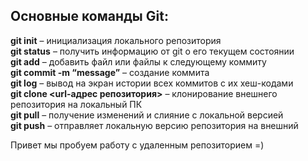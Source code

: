## Основные команды Git:  

**git init** – инициализация локального репозитория  
**git status** – получить информацию от git о его текущем состоянии  
**git add** – добавить файл или файлы к следующему коммиту  
**git commit -m “message”** – создание коммита  
**git log** – вывод на экран истории всех коммитов с их хеш-кодами  
**git clone <url-адрес репозитория>** – клонирование внешнего репозитория на  локальный ПК  
**git pull** – получение изменений и слияние с локальной версией  
**git push** – отправляет локальную версию репозитория на внешний  

Привет мы пробуем работу с удаленным репозиторием =)